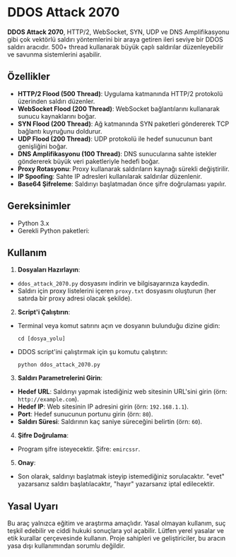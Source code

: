 # DDOS Attack 2070

**DDOS Attack 2070**, HTTP/2, WebSocket, SYN, UDP ve DNS Amplifikasyonu gibi çok vektörlü saldırı yöntemlerini bir araya getiren ileri seviye bir DDOS saldırı aracıdır. 500+ thread kullanarak büyük çaplı saldırılar düzenleyebilir ve savunma sistemlerini aşabilir.

## Özellikler

- **HTTP/2 Flood (500 Thread)**: Uygulama katmanında HTTP/2 protokolü üzerinden saldırı düzenler.
- **WebSocket Flood (200 Thread)**: WebSocket bağlantılarını kullanarak sunucu kaynaklarını boğar.
- **SYN Flood (200 Thread)**: Ağ katmanında SYN paketleri göndererek TCP bağlantı kuyruğunu doldurur.
- **UDP Flood (200 Thread)**: UDP protokolü ile hedef sunucunun bant genişliğini boğar.
- **DNS Amplifikasyonu (100 Thread)**: DNS sunucularına sahte istekler göndererek büyük veri paketleriyle hedefi boğar.
- **Proxy Rotasyonu**: Proxy kullanarak saldırıların kaynağı sürekli değiştirilir.
- **IP Spoofing**: Sahte IP adresleri kullanılarak saldırılar düzenlenir.
- **Base64 Şifreleme**: Saldırıyı başlatmadan önce şifre doğrulaması yapılır.

## Gereksinimler

- Python 3.x
- Gerekli Python paketleri:




## Kullanım

1. **Dosyaları Hazırlayın**:
 - `ddos_attack_2070.py` dosyasını indirin ve bilgisayarınıza kaydedin.
 - Saldırı için proxy listelerini içeren `proxy.txt` dosyasını oluşturun (her satırda bir proxy adresi olacak şekilde).

2. **Script'i Çalıştırın**:
 - Terminal veya komut satırını açın ve dosyanın bulunduğu dizine gidin:
   ```
   cd [dosya_yolu]
   ```
 - DDOS script'ini çalıştırmak için şu komutu çalıştırın:
   ```
   python ddos_attack_2070.py
   ```

3. **Saldırı Parametrelerini Girin**:
 - **Hedef URL**: Saldırıyı yapmak istediğiniz web sitesinin URL'sini girin (örn: `http://example.com`).
 - **Hedef IP**: Web sitesinin IP adresini girin (örn: `192.168.1.1`).
 - **Port**: Hedef sunucunun portunu girin (örn: `80`).
 - **Saldırı Süresi**: Saldırının kaç saniye süreceğini belirtin (örn: `60`).

4. **Şifre Doğrulama**:
 - Program şifre isteyecektir. Şifre: `emircssr`.

5. **Onay**:
 - Son olarak, saldırıyı başlatmak isteyip istemediğiniz sorulacaktır. "evet" yazarsanız saldırı başlatılacaktır, "hayır" yazarsanız iptal edilecektir.

## Yasal Uyarı

Bu araç yalnızca eğitim ve araştırma amaçlıdır. Yasal olmayan kullanım, suç teşkil edebilir ve ciddi hukuki sonuçlara yol açabilir. Lütfen yerel yasalar ve etik kurallar çerçevesinde kullanın. Proje sahipleri ve geliştiriciler, bu aracın yasa dışı kullanımından sorumlu değildir.
